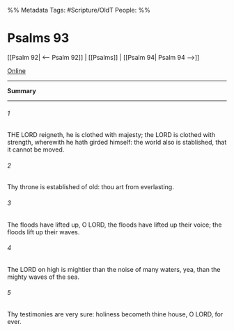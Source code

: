 

%% Metadata
Tags: #Scripture/OldT
People: 
%%
# Psalms 93
[[Psalm 92| <-- Psalm 92]] | [[Psalms]] | [[Psalm 94| Psalm 94 -->]]

[Online](https://churchofjesuschrist.org/study/scriptures/ot/ps/93?lang=eng)

---
__Summary__



---

###### 1
THE LORD reigneth, he is clothed with majesty; the LORD is clothed with strength, wherewith he hath girded himself: the world also is stablished, that it cannot be moved.
###### 2
Thy throne is established of old: thou art from everlasting.
###### 3
The floods have lifted up, O LORD, the floods have lifted up their voice; the floods lift up their waves.
###### 4
The LORD on high is mightier than the noise of many waters, yea, than the mighty waves of the sea.
###### 5
Thy testimonies are very sure: holiness becometh thine house, O LORD, for ever.



